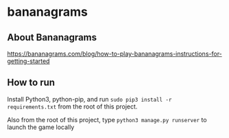 # bananagrams

## About Bananagrams

https://bananagrams.com/blog/how-to-play-bananagrams-instructions-for-getting-started

## How to run

Install Python3, python-pip, and run `sudo pip3 install -r requirements.txt` from the root of this project.

Also from the root of this project, type `python3 manage.py runserver` to launch the game locally